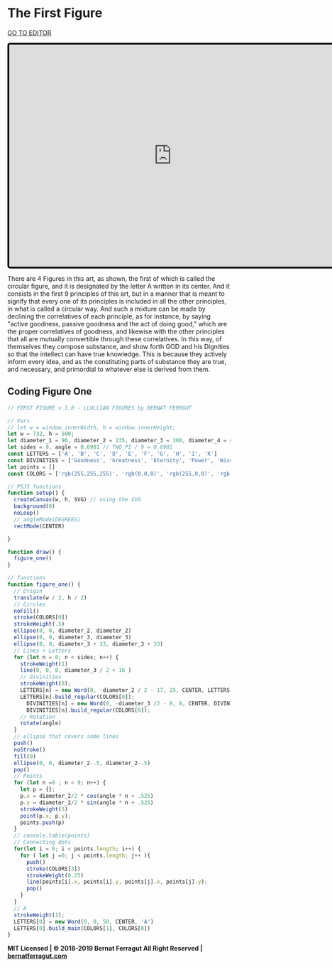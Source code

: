 # The First Figure

[GO TO EDITOR](https://editor.p5js.org/bernatferragut/sketches/HkO4HfkAX)

<iframe 
frameborder="0" 
border="0" 
cellspacing="0"
style="
width: 732px; 
height: 500px; 
border: 4px solid #000000;
border-radius: 6px; 
overflow: hidden;
position: relative;"
src="https://editor.p5js.org/bernatferragut/embed/HkO4HfkAX"></iframe>


There are 4 Figures in this art, as shown, the first of which is called the circular figure, and it is designated by the letter A written in its center. And it consists in the first 9 principles of this art, but in a manner that is meant to signify that every one of its principles is included in all the other principles, in what is called a circular way. And such a mixture can be made by declining the correlatives of each principle, as for instance, by saying "active goodness, passive goodness and the act of doing good," which are the proper correlatives of goodness, and likewise with the other principles that all are mutually convertible through these correlatives. In this way, of themselves they compose substance, and show forth GOD and his Dignities so that the intellect can have true knowledge. This is because they actively inform every idea, and as the constituting parts of substance they are true, and necessary, and primordial to whatever else is derived from them.

## Coding Figure One

```javascript
// FIRST FIGURE v.1.0 - LLULLIAN FIGURES by BERNAT FERRGUT

// Vars
// let w = window.innerWidth, h = window.innerHeight;
let w = 732, h = 500;
let diameter_1 = 90, diameter_2 = 235, diameter_3 = 300, diameter_4 = 450
let sides = 9, angle = 0.6981 // TWO_PI / 9 = 0.6981
const LETTERS = ['A', 'B', 'C', 'D', 'E', 'F', 'G', 'H', 'I', 'K']
const DIVINITIES = ['Goodness', 'Greatness', 'Eternity', 'Power', 'Wisdom', 'Will', 'Virtue', 'Truth', 'Glory']
let points = []
const COLORS = ['rgb(255,255,255)', 'rgb(0,0,0)', 'rgb(255,0,0)', 'rgb(0,255,43)', 'rgb(255,255,0)']

// P5JS functions
function setup() {
  createCanvas(w, h, SVG) // using the SVG 
  background(0)
  noLoop()
  // angleMode(DEGREES)
  rectMode(CENTER)

}

function draw() {
  figure_one()
}

// functions
function figure_one() {
  // Origin
  translate(w / 2, h / 2)
  // Circles
  noFill()
  stroke(COLORS[0])
  strokeWeight(.5)
  ellipse(0, 0, diameter_2, diameter_2)
  ellipse(0, 0, diameter_3, diameter_3)
  ellipse(0, 0, diameter_3 + 33, diameter_3 + 33)
  // Lines + Letters
  for (let n = 0; n < sides; n++) {
    strokeWeight(1)
    line(0, 0, 0, diameter_3 / 2 + 16 )
    // Divinities
    strokeWeight(0);
    LETTERS[n] = new Word(0, -diameter_2 / 2 - 17, 25, CENTER, LETTERS[n + 1])
    LETTERS[n].build_regular(COLORS[0]);
      DIVINITIES[n] = new Word(0, -diameter_3 /2 - 8, 8, CENTER, DIVINITIES[n])
      DIVINITIES[n].build_regular(COLORS[0]);
    // Rotation
    rotate(angle)
  }
  // ellipse that covers some lines
  push()
  noStroke()
  fill(0)
  ellipse(0, 0, diameter_2-.5, diameter_2-.5)
  pop()
  // Points
  for (let n =0 ; n < 9; n++) {
    let p = {};
    p.x = diameter_2/2 * cos(angle * n + .525)
    p.y = diameter_2/2 * sin(angle * n + .525)
    strokeWeight(5)
    point(p.x, p.y);
    points.push(p)
  }
  // console.table(points)
  // Connecting dots
  for(let i = 0; i < points.length; i++) {
    for ( let j =0; j < points.length; j++ ){
      push()
      stroke(COLORS[3])
      strokeWeight(0.25) 
      line(points[i].x, points[i].y, points[j].x, points[j].y);
      pop()
    }
  }
  // A
  strokeWeight(1);
  LETTERS[0] = new Word(0, 0, 50, CENTER, 'A')
  LETTERS[0].build_main(COLORS[1], COLORS[0])
} 
```

**MIT Licensed | © 2018-2019 Bernat Ferragut All Right Reserved | [bernatferragut.com](http://bernatferragut.com/)**

